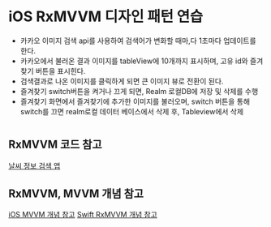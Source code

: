 # iOS RxMVVM 디자인 패턴 연습
 - 카카오 이미지 검색 api를 사용하여 검색어가 변화할 때마,다 1초마다 업데이트를 한다.
 - 카카오에서 불러온 결과 이미지를 tableView에 10개까지 표시하며, 고유 id와 즐겨찾기 버튼을 표시힌다.
 - 검색결과로 나온 이미지를 클릭하게 되면 큰 이미지 뷰로 전환이 된다.
 - 즐겨찾기 switch버튼을 켜거나 끄게 되면, Realm 로컬DB에 저장 및 삭제를 수행
 - 즐겨찾기 화면에서 즐겨찾기에 추가한 이미지를 불러오며, switch 버튼을 통해 switch를 끄면 realm로컬 데이터 베이스에서 삭제 후, Tableview에서 삭제
 
 #
 ## RxMVVM 코드 참고
[날씨 정보 검색 앱]


## RxMVVM, MVVM 개념 참고
[iOS MVVM 개념 참고]
[Swift RxMVVM 개념 참고]


#



[날씨 정보 검색 앱]: <https://github.com/spacedema/RxMvvmWeatherApp>
[iOS MVVM 개념 참고]: <https://medium.com/ios-os-x-development/ios-architecture-patterns-ecba4c38de52>
[Swift RxMVVM 개념 참고]: <https://ntomios.tistory.com/13>
